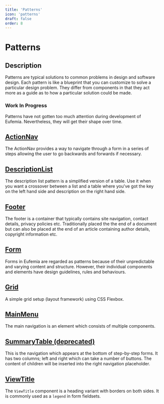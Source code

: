 ```yaml
---
title: 'Patterns'
icon: 'patterns'
draft: false
order: 8
---
```


# Patterns

## Description

Patterns are typical solutions to common problems in design and software design.
Each pattern is like a blueprint that you can customize to solve a particular design problem.
They differ from components in that they act more as a guide as to how a particular solution could be made.

### Work In Progress

Patterns have not gotten too much attention during development of Eufemia. Nevertheless, they will get their shape over time.

## [ActionNav](/uilib/patterns/action-nav)

The ActionNav provides a way to navigate through a form in a series of steps allowing the user to go backwards and forwards if necessary.

## [DescriptionList](/uilib/patterns/description-list)

The description list pattern is a simplified version of a table. Use it when you want a crossover between a list and a table where you've got the key on the left hand side and description on the right hand side.

<!-- ## [FieldsetDescription (deprecated)](/uilib/patterns/fieldset-description) -->

## [Footer](/uilib/patterns/footer)

The footer is a container that typically contains site navigation, contact details, privacy policies etc.
Traditionally placed the the end of a document but can also be placed at the end of an article containing author details, copyright information etc.

<!-- ## [FormSummaryPage (deprecated)](/uilib/patterns/form-summary) -->

## [Form](/uilib/patterns/form)

Forms in Eufemia are regarded as patterns because of their unpredictable and varying content and structure. However, their individual components and elements have design guidelines, rules and behaviours.

## [Grid](/uilib/patterns/grid)

A simple grid setup (layout framework) using CSS Flexbox.

## [MainMenu](/uilib/patterns/main-menu)

The main navigation is an element which consists of multiple components.

<!-- ## [RangeSlider (deprecated)](/uilib/patterns/range-slider) -->

## [SummaryTable (deprecated)](/uilib/patterns/summary-table)

This is the navigation which appears at the bottom of step-by-step forms. It has two columns; left and right which can take a number of buttons. The content of children will be inserted into the right navigation placeholder.

## [ViewTitle](/uilib/patterns/view-title)

The `ViewTitle` component is a heading variant with borders on both sides. It is commonly used as a `legend` in form fieldsets.

